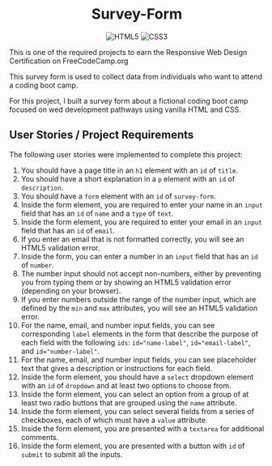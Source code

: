 <h1 align="center">Survey-Form</h1> 

<p align="center">
  <img src="https://img.shields.io/badge/html5-%23E34F26.svg?style=for-the-badge&logo=html5&logoColor=white" alt="HTML5">
  <img src="https://img.shields.io/badge/css3-%231572B6.svg?style=for-the-badge&logo=css3&logoColor=white" alt="CSS3">
</p>

This is one of the required projects to earn the Responsive Web Design Certification on FreeCodeCamp.org

This survey form is used to collect data from individuals who want to attend a coding boot camp.

For this project, I built a survey form about a fictional coding boot camp focused on wed development pathways using vanilla HTML and CSS.

## User Stories / Project Requirements

The following user stories were implemented to complete this project:

1. You should have a page title in an `h1` element with an `id` of `title`.
2. You should have a short explanation in a `p` element with an `id` of `description`.
3. You should have a `form` element with an `id` of `survey-form`.
4. Inside the form element, you are required to enter your name in an `input` field that has an `id` of `name` and a `type` of `text`.
5. Inside the form element, you are required to enter your email in an `input` field that has an `id` of `email`.
6. If you enter an email that is not formatted correctly, you will see an HTML5 validation error.
7. Inside the form, you can enter a number in an `input` field that has an `id` of `number`.
8. The number input should not accept non-numbers, either by preventing you from typing them or by showing an HTML5 validation error (depending on your browser).
9. If you enter numbers outside the range of the number input, which are defined by the `min` and `max` attributes, you will see an HTML5 validation error.
10. For the name, email, and number input fields, you can see corresponding `label` elements in the form that describe the purpose of each field with the following `ids`: `id="name-label"`, `id="email-label"`, and `id="number-label"`.
11. For the name, email, and number input fields, you can see placeholder text that gives a description or instructions for each field.
12. Inside the form element, you should have a `select` dropdown element with an `id` of `dropdown` and at least two options to choose from.
13. Inside the form element, you can select an option from a group of at least two radio buttons that are grouped using the `name` attribute.
14. Inside the form element, you can select several fields from a series of checkboxes, each of which must have a `value` attribute.
15. Inside the form element, you are presented with a `textarea` for additional comments.
16. Inside the form element, you are presented with a button with `id` of `submit` to submit all the inputs.
